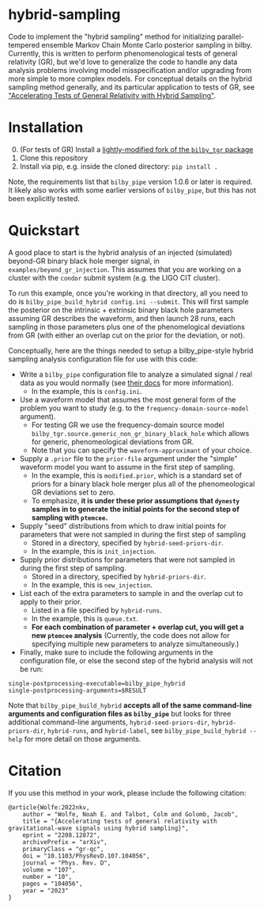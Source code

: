 # hybrid-sampling
Code to implement the "hybrid sampling" method for initializing parallel-tempered ensemble Markov Chain Monte Carlo posterior sampling in bilby.
Currently, this is written to perform phenomenological tests of general relativity (GR), but we'd love to generalize the code to handle any data analysis problems involving model misspecification and/or upgrading from more simple to more complex models.
For conceptual details on the hybrid sampling method generally, and its particular application to tests of GR, see ["Accelerating Tests of General Relativity with Hybrid Sampling"](https://arxiv.org/abs/2208.12872).

# Installation

0. (For tests of GR) Install a [lightly-modified fork of the `bilby_tgr` package](https://git.ligo.org/noah.wolfe/bilby-tgr)
1. Clone this repository
2. Install via pip, e.g. inside the cloned directory:
`pip install .`

Note, the requirements list that `bilby_pipe` version 1.0.6 or later is required. It
likely also works with some earlier versions of `bilby_pipe`, but this has not been
explicitly tested.

# Quickstart

A good place to start is the hybrid analysis of an injected (simulated) beyond-GR binary black hole merger signal, in `examples/beyond_gr_injection`.
This assumes that you are working on a cluster with the `condor` submit system (e.g. the LIGO CIT cluster).

To run this example, once you're working in that directory, all you need to do is `bilby_pipe_build_hybrid config.ini --submit`.
This will first sample the posterior on the intrinsic + extrinsic binary black hole parameters assuming GR describes the waveform, and then launch 28 runs, each sampling in those parameters plus one of the phenomelogical deviations from GR (with either an overlap cut on the prior for the deviation, or not).

Conceptually, here are the things needed to setup a bilby_pipe-style hybrid sampling analysis configuration file for use with this code:
- Write a `bilby_pipe` configuration file to analyze a simulated signal / real data as you would normally (see [their docs](https://lscsoft.docs.ligo.org/bilby_pipe/0.3.12/index.html) for more information).
    - In the example, this is `config.ini`.
- Use a waveform model that assumes the most general form of the problem you want to study (e.g. to the `frequency-domain-source-model` argument).
    - For testing GR we use the frequency-domain source model `bilby_tgr.source.generic_non_gr_binary_black_hole` which allows for generic, phenomeological deviations from GR.
    - Note that you can specify the `waveform-approximant` of your choice.
- Supply a `.prior` file to the `prior-file` argument under the "simple" waveform model you want to assume in the first step of sampling.
    - In the example, this is `modified.prior`, which is a standard set of priors for a binary black hole merger plus all of the phenomeological GR deviations set to zero.
    - To emphasize, **it is under these prior assumptions that `dynesty` samples in to generate the initial points for the second step of sampling with `ptemcee`.**
- Supply "seed" distributions from which to draw initial points for parameters that were not sampled in during the first step of sampling
    - Stored in a directory, specified by `hybrid-seed-priors-dir`.
    - In the example, this is `init_injection`.
- Supply prior distributions for parameters that were not sampled in during the first step of sampling.
    - Stored in a directory, specified by `hybrid-priors-dir`.
    - In the example, this is `new_injection`.
- List each of the extra parameters to sample in and the overlap cut to apply to their prior.
    - Listed in a file specified by `hybrid-runs`.
    - In the example, this is `queue.txt`.
    - **For each combination of parameter + overlap cut, you will get a new `ptemcee` analysis** (Currently, the code does not allow for specifying multiple new parameters to analyze simultaneously.)
- Finally, make sure to include the following arguments in the configuration file, or else the second step of the hybrid analysis will not be run:
```
single-postprocessing-executable=bilby_pipe_hybrid
single-postprocessing-arguments=$RESULT
```

Note that `bilby_pipe_build_hybrid` **accepts all of the same command-line arguments
and configuration files as `bilby_pipe`** but looks for three additional command-line arguments, `hybrid-seed-priors-dir`, `hybrid-priors-dir`, `hybrid-runs`, and `hybrid-label`, see `bilby_pipe_build_hybrid --help` for more detail on those arguments.

# Citation

If you use this method in your work, please include the following citation:

```
@article{Wolfe:2022nkv,
    author = "Wolfe, Noah E. and Talbot, Colm and Golomb, Jacob",
    title = "{Accelerating tests of general relativity with gravitational-wave signals using hybrid sampling}",
    eprint = "2208.12872",
    archivePrefix = "arXiv",
    primaryClass = "gr-qc",
    doi = "10.1103/PhysRevD.107.104056",
    journal = "Phys. Rev. D",
    volume = "107",
    number = "10",
    pages = "104056",
    year = "2023"
}
```
